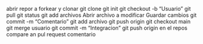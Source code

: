abrir repor a forkear y clonar
git clone
git init
git checkout -b “Usuario”
git pull
git status
git add archivos
Abrir archivo a modificar
Guardar cambios
git commit -m “Comentario”
git add archivo
git push origin
git checkout main
git merge usuario
git commit -m “Integracion”
git push origin
en el repos
compare an pul request
comentario